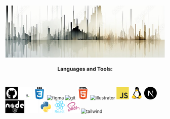 <p align="center">
 
</p align="center">
<img src="https://github.com/leo-mejia/leo-mejia/blob/8079773b9e28bea6358e6e727a938ea3d2b2d70f/Images/header_.png">

<p align="center">


<h3 align="center">Languages and Tools:</h3><br>
<p align="left" >
 <img src="https://github.com/leo-mejia/leo-mejia/blob/ee46e738c1d14a53860761ca8e0bcfb06b21621a/Images/github.svg" alt="github" width="40" height="40" />
 <img src="https://github.com/leo-mejia/leo-mejia/blob/f4b47fc0e16ad3e74dbb00161a9ab88fd0b0b9b7/Images/bash_dark.svg" alt="bash" width="40" height="40" />
 <img src="https://raw.githubusercontent.com/devicons/devicon/master/icons/css3/css3-original-wordmark.svg" alt="css3" width="40" height="40"/>
 <img src="https://www.vectorlogo.zone/logos/figma/figma-icon.svg" alt="figma" width="40" height="40"/>
 <img src="https://www.vectorlogo.zone/logos/git-scm/git-scm-icon.svg" alt="git" width="40" height="40"/>
 <img src="https://raw.githubusercontent.com/devicons/devicon/master/icons/html5/html5-original-wordmark.svg" alt="html5" width="40" height="40"/>
 <img src="https://www.vectorlogo.zone/logos/adobe_illustrator/adobe_illustrator-icon.svg" alt="illustrator" width="40" height="40"/>
 <img src="https://raw.githubusercontent.com/devicons/devicon/master/icons/javascript/javascript-original.svg" alt="javascript" width="40" height="40"/>
 <img src="https://raw.githubusercontent.com/devicons/devicon/master/icons/linux/linux-original.svg" alt="linux" width="40" height="40"/>
 <img src="https://github.com/leo-mejia/leo-mejia/blob/b5021cbbfa7d5b45445dd80a41e8a927a0939cf3/Images/nextjss.png" alt="nextjs" width="40" height="40"/>
 <img src="https://github.com/leo-mejia/leo-mejia/blob/c5c46813148388c260b2c2156dc823cd246af120/Images/nodejs.png" alt="nodejs" width="60" height="40"/>
 <img src="https://github.com/leo-mejia/leo-mejia/blob/9c10cb00a23d0918006596b066df2861667a5383/Images/ps.svg" alt="photoshop" width="40" height="40"/>
 <img src="https://raw.githubusercontent.com/devicons/devicon/master/icons/python/python-original.svg" alt="python" width="40" height="40"/>
 <img src="https://raw.githubusercontent.com/devicons/devicon/master/icons/react/react-original-wordmark.svg" alt="react" width="40" height="40"/>
 <img src="https://raw.githubusercontent.com/devicons/devicon/master/icons/sass/sass-original.svg" alt="sass" width="40" height="40"/> 
 <img src="https://www.vectorlogo.zone/logos/tailwindcss/tailwindcss-icon.svg" alt="tailwind" width="40" height="40"/>
</p>


